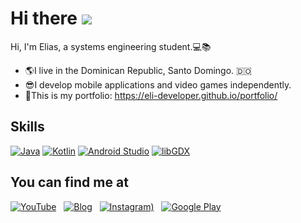 
Hi there ![](https://user-images.githubusercontent.com/18350557/176309783-0785949b-9127-417c-8b55-ab5a4333674e.gif)
============================================================================================================================================================

Hi, I'm Elias, a systems engineering student.💻📚<br>

* 🌎I live in the Dominican Republic, Santo Domingo. :dominican_republic:<br>
* 😎I develop mobile applications and video games independently.<br>
* 📂This is my portfolio: https://eli-developer.github.io/portfolio/

## Skills
[![Java](https://user-images.githubusercontent.com/99308568/227758064-0309324a-9333-4886-a395-5f77c1a862eb.gif)][1]
[![Kotlin](https://user-images.githubusercontent.com/99308568/229709192-f8b94e31-3ded-4e26-80ab-c74542335a40.png)][2]
[![Android Studio](https://user-images.githubusercontent.com/99308568/229709727-5edc1230-8659-4b33-ae45-ccd8bea20b62.png)][3]
[![libGDX](https://user-images.githubusercontent.com/99308568/227757825-3ed6f9ec-1625-4b9d-a85c-6a3988397377.png)][4]

[1]: https://www.oracle.com/java/
[2]: https://kotlinlang.org/
[3]: https://developer.android.com/studio/
[4]: https://libgdx.com/

## You can find me at
[![YouTube](https://user-images.githubusercontent.com/99308568/227758441-2856bc5f-aee5-4030-9ec3-15382a7e48d5.png)][9] &nbsp;
[![Blog](https://user-images.githubusercontent.com/99308568/227759270-b401a2e8-eb03-4fe1-846c-ebc47fd72aac.png)][10] &nbsp;
[![Instagram)](https://user-images.githubusercontent.com/99308568/227758683-f2167e2f-aec4-44f6-9c61-aeebbb45510f.png)][11] &nbsp;
[![Google Play](https://user-images.githubusercontent.com/99308568/227759102-d8b93bc8-6801-4324-890e-2f70003b049b.png)][12] &nbsp;

[9]: https://www.youtube.com/@elideveloper
[10]: https://elideveloper.blogspot.com/
[11]: https://www.instagram.com/elideveloper/
[12]: https://play.google.com/store/apps/dev?id=5194571994277702116

